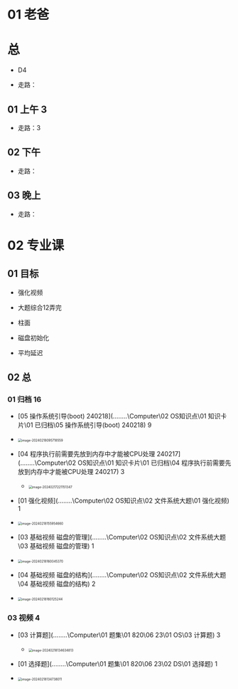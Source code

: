 # 01 老爸



# 总

* D4

* 走路：

  



## 01 上午 3

* 走路：3

## 02 下午

* 走路：

  

## 03 晚上

* 走路：



# 02 专业课



## 01 目标

* 强化视频

* 大题综合12弄完

* 柱面

* 磁盘初始化

* 平均延迟

  

## 02 总 



### 01 归档 16

*   [05 操作系统引导(boot) 240218](..\..\..\..\Computer\02 OS知识点\01 知识卡片\01 已归档\05 操作系统引导(boot) 240218)  9
   *  <img src="https://cvp.oss-cn-shanghai.aliyuncs.com/picgo/202402180957660.png" alt="image-20240218095718559" style="zoom:50%;" />

*  [04 程序执行前需要先放到内存中才能被CPU处理 240217](..\..\..\..\Computer\02 OS知识点\01 知识卡片\01 已归档\04 程序执行前需要先放到内存中才能被CPU处理 240217)  3
   *  <img src="https://cvp.oss-cn-shanghai.aliyuncs.com/picgo/202402172211410.png" alt="image-20240217221151347" style="zoom:50%;" />

*  [01 强化视频](..\..\..\..\Computer\02 OS知识点\02 文件系统大题\01 强化视频) 1
  * <img src="https://cvp.oss-cn-shanghai.aliyuncs.com/picgo/202402181559743.png" alt="image-20240218155954660" style="zoom:50%;" />

*  [03 基础视频 磁盘的管理](..\..\..\..\Computer\02 OS知识点\02 文件系统大题\03 基础视频 磁盘的管理)  1
  * <img src="https://cvp.oss-cn-shanghai.aliyuncs.com/picgo/202402181600455.png" alt="image-20240218160045370" style="zoom:50%;" />

*  [04 基础视频 磁盘的结构](..\..\..\..\Computer\02 OS知识点\02 文件系统大题\04 基础视频 磁盘的结构) 2
  * <img src="https://cvp.oss-cn-shanghai.aliyuncs.com/picgo/202402181601327.png" alt="image-20240218160125244" style="zoom:50%;" />



### 03 视频 4

* [03 计算题](..\..\..\..\Computer\01 题集\01 820\06 23\01 OS\03 计算题)  3
  * <img src="https://cvp.oss-cn-shanghai.aliyuncs.com/picgo/202402181346873.png" alt="image-20240218134634813" style="zoom:50%;" />


*  [01 选择题](..\..\..\..\Computer\01 题集\01 820\06 23\02 DS\01 选择题)  1
  * <img src="https://cvp.oss-cn-shanghai.aliyuncs.com/picgo/202402181347063.png" alt="image-20240218134738011" style="zoom:50%;" />
